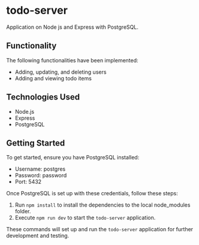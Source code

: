 # todo-server
Application  on Node js and Express with PostgreSQL.

## Functionality

The following functionalities have been implemented:

- Adding, updating, and deleting users
- Adding and viewing todo items

## Technologies Used

- Node.js
- Express
- PostgreSQL

## Getting Started

To get started, ensure you have PostgreSQL installed:

- Username: postgres
- Password: password
- Port: 5432

Once PostgreSQL is set up with these credentials, follow these steps:

1. Run `npm install` to install the dependencies to the local node_modules folder.
2. Execute `npm run dev` to start the `todo-server` application.

These commands will set up and run the `todo-server` application for further development and testing.
